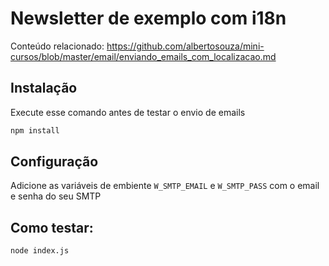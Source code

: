 # Newsletter de exemplo com i18n

Conteúdo relacionado: https://github.com/albertosouza/mini-cursos/blob/master/email/enviando_emails_com_localizacao.md

## Instalação

Execute esse comando antes de testar o envio de emails

```sh
npm install
```

## Configuração

Adicione as variáveis de embiente `W_SMTP_EMAIL` e `W_SMTP_PASS` com o email e senha do seu SMTP

## Como testar:

```sh
node index.js
```
